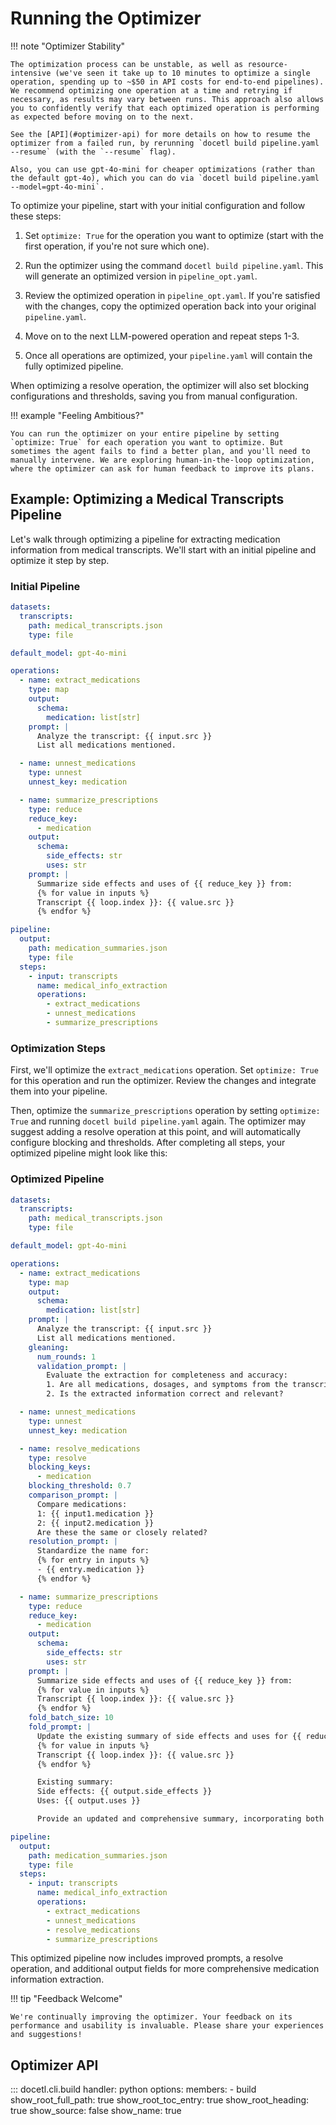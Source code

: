 # Running the Optimizer

!!! note "Optimizer Stability"

    The optimization process can be unstable, as well as resource-intensive (we've seen it take up to 10 minutes to optimize a single operation, spending up to ~$50 in API costs for end-to-end pipelines). We recommend optimizing one operation at a time and retrying if necessary, as results may vary between runs. This approach also allows you to confidently verify that each optimized operation is performing as expected before moving on to the next.

    See the [API](#optimizer-api) for more details on how to resume the optimizer from a failed run, by rerunning `docetl build pipeline.yaml --resume` (with the `--resume` flag).

    Also, you can use gpt-4o-mini for cheaper optimizations (rather than the default gpt-4o), which you can do via `docetl build pipeline.yaml --model=gpt-4o-mini`.

To optimize your pipeline, start with your initial configuration and follow these steps:

1. Set `optimize: True` for the operation you want to optimize (start with the first operation, if you're not sure which one).

2. Run the optimizer using the command `docetl build pipeline.yaml`. This will generate an optimized version in `pipeline_opt.yaml`.

3. Review the optimized operation in `pipeline_opt.yaml`. If you're satisfied with the changes, copy the optimized operation back into your original `pipeline.yaml`.

4. Move on to the next LLM-powered operation and repeat steps 1-3.

5. Once all operations are optimized, your `pipeline.yaml` will contain the fully optimized pipeline.

When optimizing a resolve operation, the optimizer will also set blocking configurations and thresholds, saving you from manual configuration.

!!! example "Feeling Ambitious?"

    You can run the optimizer on your entire pipeline by setting `optimize: True` for each operation you want to optimize. But sometimes the agent fails to find a better plan, and you'll need to manually intervene. We are exploring human-in-the-loop optimization, where the optimizer can ask for human feedback to improve its plans.

## Example: Optimizing a Medical Transcripts Pipeline

Let's walk through optimizing a pipeline for extracting medication information from medical transcripts. We'll start with an initial pipeline and optimize it step by step.

### Initial Pipeline

```yaml
datasets:
  transcripts:
    path: medical_transcripts.json
    type: file

default_model: gpt-4o-mini

operations:
  - name: extract_medications
    type: map
    output:
      schema:
        medication: list[str]
    prompt: |
      Analyze the transcript: {{ input.src }}
      List all medications mentioned.

  - name: unnest_medications
    type: unnest
    unnest_key: medication

  - name: summarize_prescriptions
    type: reduce
    reduce_key:
      - medication
    output:
      schema:
        side_effects: str
        uses: str
    prompt: |
      Summarize side effects and uses of {{ reduce_key }} from:
      {% for value in inputs %}
      Transcript {{ loop.index }}: {{ value.src }}
      {% endfor %}

pipeline:
  output:
    path: medication_summaries.json
    type: file
  steps:
    - input: transcripts
      name: medical_info_extraction
      operations:
        - extract_medications
        - unnest_medications
        - summarize_prescriptions
```

### Optimization Steps

First, we'll optimize the `extract_medications` operation. Set `optimize: True` for this operation and run the optimizer. Review the changes and integrate them into your pipeline.

Then, optimize the `summarize_prescriptions` operation by setting `optimize: True` and running `docetl build pipeline.yaml` again. The optimizer may suggest adding a resolve operation at this point, and will automatically configure blocking and thresholds. After completing all steps, your optimized pipeline might look like this:

### Optimized Pipeline

```yaml
datasets:
  transcripts:
    path: medical_transcripts.json
    type: file

default_model: gpt-4o-mini

operations:
  - name: extract_medications
    type: map
    output:
      schema:
        medication: list[str]
    prompt: |
      Analyze the transcript: {{ input.src }}
      List all medications mentioned.
    gleaning:
      num_rounds: 1
      validation_prompt: |
        Evaluate the extraction for completeness and accuracy:
        1. Are all medications, dosages, and symptoms from the transcript included?
        2. Is the extracted information correct and relevant?

  - name: unnest_medications
    type: unnest
    unnest_key: medication

  - name: resolve_medications
    type: resolve
    blocking_keys:
      - medication
    blocking_threshold: 0.7
    comparison_prompt: |
      Compare medications:
      1: {{ input1.medication }}
      2: {{ input2.medication }}
      Are these the same or closely related?
    resolution_prompt: |
      Standardize the name for:
      {% for entry in inputs %}
      - {{ entry.medication }}
      {% endfor %}

  - name: summarize_prescriptions
    type: reduce
    reduce_key:
      - medication
    output:
      schema:
        side_effects: str
        uses: str
    prompt: |
      Summarize side effects and uses of {{ reduce_key }} from:
      {% for value in inputs %}
      Transcript {{ loop.index }}: {{ value.src }}
      {% endfor %}
    fold_batch_size: 10
    fold_prompt: |
      Update the existing summary of side effects and uses for {{ reduce_key }} based on the following additional transcripts:
      {% for value in inputs %}
      Transcript {{ loop.index }}: {{ value.src }}
      {% endfor %}

      Existing summary:
      Side effects: {{ output.side_effects }}
      Uses: {{ output.uses }}

      Provide an updated and comprehensive summary, incorporating both the existing information and any new insights from the additional transcripts.

pipeline:
  output:
    path: medication_summaries.json
    type: file
  steps:
    - input: transcripts
      name: medical_info_extraction
      operations:
        - extract_medications
        - unnest_medications
        - resolve_medications
        - summarize_prescriptions
```

This optimized pipeline now includes improved prompts, a resolve operation, and additional output fields for more comprehensive medication information extraction.

!!! tip "Feedback Welcome"

    We're continually improving the optimizer. Your feedback on its performance and usability is invaluable. Please share your experiences and suggestions!

## Optimizer API

::: docetl.cli.build
handler: python
options:
members: - build
show_root_full_path: true
show_root_toc_entry: true
show_root_heading: true
show_source: false
show_name: true
